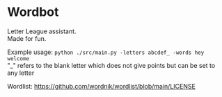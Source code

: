 # Wordbot

Letter League assistant.  
Made for fun.  

Example usage: `python ./src/main.py -letters abcdef_ -words hey welcome`  
"_" refers to the blank letter which does not give points but can be set to any letter  

Wordlist: https://github.com/wordnik/wordlist/blob/main/LICENSE  